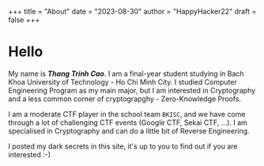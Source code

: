 +++
title = "About"
date = "2023-08-30"
author = "HappyHacker22"
draft = false
+++

# Hello

My name is ***Thang Trinh Cao***. I am a final-year student studying in Bach Khoa University of Technology - Ho Chi Minh City. I studied Computer Engineering Program as my main major, but I am interested in Cryptography and a less common corner of cryptograpghy - Zero-Knowledge Proofs.

I am a moderate CTF player in the school team `BKISC`, and we have come through a lot of challenging CTF events (Google CTF, Sekai CTF, ...). I am specialised in Cryptography and can do a little bit of Reverse Engineering.

I posted my dark secrets in this site, it's up to you to find out if you are interested :-)